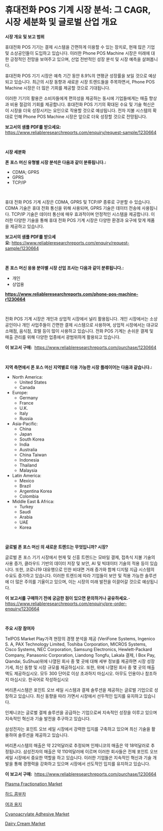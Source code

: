 <p><h1>휴대전화 POS 기계 시장 분석: 그 CAGR, 시장 세분화 및 글로벌 산업 개요</h1></p><p><strong>시장 개요 및 보고 범위</strong></p>
<p><p>휴대전화 POS 기기는 결제 시스템을 간편하게 이용할 수 있는 장치로, 현재 많은 기업 및 소상공인들이 도입하고 있습니다. 이러한 Phone POS Machine 시장은 미래에 대한 긍정적인 전망을 보여주고 있으며, 산업 전반적인 성장 분석 및 시장 예측을 살펴봅니다. </p><p>휴대전화 POS 기기 시장은 예측 기간 동안 8.9%의 연평균 성장률을 보일 것으로 예상되고 있습니다. 최근의 시장 동향과 새로운 시장 트렌드들을 주목하면서, Phone POS Machine 시장은 더 많은 기회를 제공할 것으로 기대됩니다. </p><p>이러한 기기의 활용은 소비자들에게 편의성을 제공하는 동시에 기업들에게는 매출 향상과 비용 절감의 기회를 제공합니다. 휴대전화 POS 기기의 확대된 수요 및 기술 혁신은 이 시장을 더욱 성장시키는 요인으로 작용할 것으로 예상됩니다. 전자 지불 시스템의 확대로 인해 Phone POS Machine 시장은 앞으로 더욱 성장할 것으로 전망됩니다.</p></p>
<p><strong>보고서의 샘플 PDF를 받으세요:</strong> <a href="https://www.reliableresearchreports.com/enquiry/request-sample/1230664">https://www.reliableresearchreports.com/enquiry/request-sample/1230664</a></p>
<p>&nbsp;</p>
<p><strong>시장 세분화</strong></p>
<p><strong>폰 포스 머신 유형별 시장 분석은 다음과 같이 분류됩니다.:</strong></p>
<p><ul><li>CDMA; GPRS</li><li>GPRS</li><li>TCP/IP</li></ul></p>
<p>&nbsp;</p>
<p><p>휴대 전화 POS 기계 시장은 CDMA, GPRS 및 TCP/IP 종류로 구분할 수 있습니다. CDMA 기술은 휴대 전화 통신을 위해 사용되며, GPRS 기술은 데이터 전송에 사용됩니다. TCP/IP 기술은 데이터 통신에 매우 효과적이며 안정적인 시스템을 제공합니다. 이러한 다양한 기술을 통해 휴대 전화 POS 기계 시장은 다양한 환경과 요구에 맞게 제품을 제공하고 있습니다.</p></p>
<p><strong>보고서의 샘플 PDF를 받으세요:</strong>&nbsp;<a href="https://www.reliableresearchreports.com/enquiry/request-sample/1230664">https://www.reliableresearchreports.com/enquiry/request-sample/1230664</a></p>
<p>&nbsp;</p>
<p><strong> 폰 포스 머신 응용 분야별 시장 산업 조사는 다음과 같이 분류됩니다.:</strong></p>
<p><ul><li>개인</li><li>상업용</li></ul></p>
<p><strong><a href="https://www.reliableresearchreports.com/phone-pos-machine-r1230664">https://www.reliableresearchreports.com/phone-pos-machine-r1230664</a></strong></p>
<p>&nbsp;</p>
<p><p>전화 POS 기계 시장은 개인과 상업적 시장에서 널리 활용됩니다. 개인 시장에서는 소상공인이나 개인 사업주들이 간편한 결제 시스템으로 사용하며, 상업적 시장에서는 대규모 소매점, 음식점, 호텔 등이 많이 사용하고 있습니다. 전화 POS 기계는 손쉬운 결제 및 매출 관리를 위해 다양한 업종에서 광범위하게 활용되고 있습니다.</p></p>
<p><strong>이 보고서 구매:</strong>&nbsp; <a href="https://www.reliableresearchreports.com/purchase/1230664">https://www.reliableresearchreports.com/purchase/1230664</a></p>
<p>&nbsp;</p>
<p><strong>지역 측면에서 폰 포스 머신 지역별로 이용 가능한 시장 플레이어는 다음과 같습니다.:</strong></p>
<p><ul>
    <li>
        North America:
        <ul>
            <li>United States</li>
            <li>Canada</li>
        </ul>
    </li>
    <li>
        Europe:
        <ul>
            <li>Germany</li>
            <li>France</li>
            <li>U.K.</li>
            <li>Italy</li>
            <li>Russia</li>
        </ul>
    </li>
    <li>
        Asia-Pacific:
        <ul>
            <li>China</li>
            <li>Japan</li>
            <li>South Korea</li>
            <li>India</li>
            <li>Australia</li>
            <li>China Taiwan</li>
            <li>Indonesia</li>
            <li>Thailand</li>
            <li>Malaysia</li>
        </ul>
    </li>
    <li>
        Latin America:
        <ul>
            <li>Mexico</li>
            <li>Brazil</li>
            <li>Argentina Korea</li>
            <li>Colombia</li>
        </ul>
    </li>
    <li>
        Middle East & Africa:
        <ul>
            <li>Turkey</li>
            <li>Saudi</li>
            <li>Arabia</li>
            <li>UAE</li>
            <li>Korea</li>
        </ul>
    </li>
    </ul></p>
<p>&nbsp;</p>
<p><strong>글로벌 폰 포스 머신 의 새로운 트렌드는 무엇입니까? 시장?</strong></p>
<p><p>글로벌 폰 포스 기기 시장에서 현재 및 신흥 트렌드는 모바일 결제, 접촉식 지불 기술의 사용 증가, 클라우드 기반의 데이터 저장 및 보안, AI 및 빅데이터 기술의 적용 등이 있습니다. 또한, 코로나19 대유행으로 인한 비대면 거래 증가와 함께 디지털 지급 시스템의 수요도 증가하고 있습니다. 이러한 트렌드에 따라 기업들이 보안 및 적용 가능한 솔루션에 더 많은 주의를 기울이고 있으며, 이는 시장의 미래 발전을 이끌어갈 것으로 예상됩니다.</p></p>
<p><strong>이 보고서를 구매하기 전에 궁금한 점이 있으면 문의하거나 공유하세요.</strong>- <a href="https://www.reliableresearchreports.com/enquiry/pre-order-enquiry/1230664">https://www.reliableresearchreports.com/enquiry/pre-order-enquiry/1230664</a></p>
<p>&nbsp;</p>
<p><strong>주요 시장 참여자</strong></p>
<p><p>TelPOS Market Play가격 현장의 경쟁 분석을 제공 (VeriFone Systems, Ingenico S. A, PAX Technology Limited, Toshiba Corporation, MICROS Systems, Cisco Systems, NEC Corporation, Samsung Electronics, Hewlett-Packard Company, Panasonic Corporation, Liandong Tongfu, Lakala 결제, I Box Pay, Qiandai, SuShua)위에 나열된 회사 중 몇 곳에 대해 세부 정보를 제공하면 시장 성장 기세, 최신 동향 및 시장 규모를 제공하십시오. 또한, 위에 나열된 회사 중 몇 곳의 매출액도 제공하십시오. 모두 300 단어로 이상 초과하지 마십시오. 아무도 인용이나 참조하지 마십시오. 한국어로 작성하십시오 </p><p>버리폰시스템은 포인트 오브 세일 시스템과 결제 솔루션을 제공하는 글로벌 기업으로 성장하고 있습니다. 최신 동향을 따라 가면서 시장에서 선두적인 입지를 유지하고 있습니다.</p><p>인제니코는 글로벌 결제 솔루션을 공급하는 기업으로써 지속적인 성장을 이루고 있으며 지속적인 혁신과 기술 발전을 추구하고 있습니다.</p><p>삼성전자는 포인트 오브 세일 시장에서 강력한 입지를 구축하고 있으며 최신 기술을 활용하여 솔루션을 제공하고 있습니다.</p><p>버리폰시스템의 매출은 약 22억달러로 추정되며 인제니코의 매출은 약 18억달러로 추정됩니다. 삼성전자의 매출은 약 110억달러에 이르며 이러한 회사들은 전체 포인트 오브 세일 시장에서 중요한 역할을 하고 있습니다. 이러한 기업들은 지속적인 혁신과 기술 개발을 통해 경쟁력을 강화하고 있으며 시장에서 선도적인 입지를 유지하고 있습니다.</p></p>
<p><strong>이 보고서 구매:</strong>&nbsp;&nbsp;<a href="https://www.reliableresearchreports.com/purchase/1230664">https://www.reliableresearchreports.com/purchase/1230664</a></p>
<p><p><a href="https://github.com/Hazelklievgspy6vdcsmu106w/Market-Research-Report-List-2/blob/main/plasma-fractionation-market.md">Plasma Fractionation Market</a></p><p><a href="https://medium.com/@maxinewilloughby/%EB%82%9C%EC%97%B0%EC%84%B1-%EC%BD%A4%EB%B6%80%EC%B0%A8-%EC%8B%9C%EC%9E%A5-%EA%B7%9C%EB%AA%A8-%EC%8B%9C%EC%9E%A5-%EC%A0%84%EB%A7%9D-%EB%B0%8F-%EC%8B%9C%EC%9E%A5-%EC%98%88%EC%B8%A1-2024%EB%85%84%EB%B6%80%ED%84%B0-2031%EB%85%84%EA%B9%8C%EC%A7%80-9d0f859638f8">하드 콤부차</a></p><p><a href="https://medium.com/@dudleyferry/%EC%97%AC%EA%B3%BC%EC%A7%80-%EC%8B%9C%EC%9E%A5%EC%9D%80-%EC%8B%9C%EC%9E%A5-%EC%A0%90%EC%9C%A0%EC%9C%A8-%EC%8B%9C%EC%9E%A5-%EB%8F%99%ED%96%A5-%EB%B0%8F-%EC%8B%9C%EC%9E%A5-%EC%84%B1%EC%9E%A5%EC%97%90-%EA%B4%80%ED%95%9C-%EC%A0%95%EB%B3%B4%EB%A5%BC-%EC%A0%9C%EA%B3%B5%ED%95%A9%EB%8B%88%EB%8B%A4-c128b1222979">여과 용지</a></p><p><a href="https://www.linkedin.com/pulse/cyanoacrylate-adhesive-market-size-2024-2031-global-industrial-c1olc?trackingId=Zynb%2Bp1cj%2F3EKPaxet2P4g%3D%3D">Cyanoacrylate Adhesive Market</a></p><p><a href="https://www.linkedin.com/pulse/dairy-cream-market-size-furnishes-valuable-information-encompassing-pvhxc?trackingId=55%2BtuWrGSbYuSoNOoOMNVw%3D%3D">Dairy Cream Market</a></p></p>
